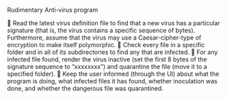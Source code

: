 Rudimentary Anti-virus program


 Read the latest virus definition file to find that a new virus has a particular signature (that
is, the virus contains a specific sequence of bytes). Furthermore, assume that the virus
may use a Caesar-cipher-type of encryption to make itself polymorphic.
 Check every file in a specific folder and in all of its subdirectories to find any that are
infected.
 For any infected file found, render the virus inactive (set the first 8 bytes of the signature
sequence to “xxxxxxxx”) and quarantine the file (move it to a specified folder).
 Keep the user informed (through the UI) about what the program is doing, what infected
files it has found, whether inoculation was done, and whether the dangerous file was
quarantined.

